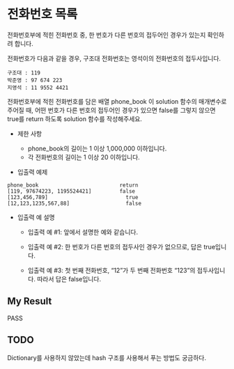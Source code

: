 # 전화번호 목록

전화번호부에 적힌 전화번호 중, 한 번호가 다른 번호의 접두어인 경우가 있는지 확인하려 합니다.

전화번호가 다음과 같을 경우, 구조대 전화번호는 영석이의 전화번호의 접두사입니다.

```
구조대 : 119
박준영 : 97 674 223
지영석 : 11 9552 4421
```

전화번호부에 적힌 전화번호를 담은 배열 phone_book 이 solution 함수의 매개변수로 주어질 때, 어떤 번호가 다른 번호의 접두어인 경우가 있으면 false를 그렇지 않으면 true를 return 하도록 solution 함수를 작성해주세요.

- 제한 사항

  - phone_book의 길이는 1 이상 1,000,000 이하입니다.
  - 각 전화번호의 길이는 1 이상 20 이하입니다.
  
- 입출력 예제

```
phone_book	                        return
[119, 97674223, 1195524421]	        false
[123,456,789]	                      true
[12,123,1235,567,88]	              false
```

- 입출력 예 설명

  - 입출력 예 #1: 앞에서 설명한 예와 같습니다.

  - 입출력 예 #2: 한 번호가 다른 번호의 접두사인 경우가 없으므로, 답은 true입니다.

  - 입출력 예 #3: 첫 번째 전화번호, “12”가 두 번째 전화번호 “123”의 접두사입니다. 따라서 답은 false입니다.
  
## My Result

PASS

## TODO

Dictionary를 사용하지 않았는데 hash 구조를 사용해서 푸는 방법도 궁금하다.
